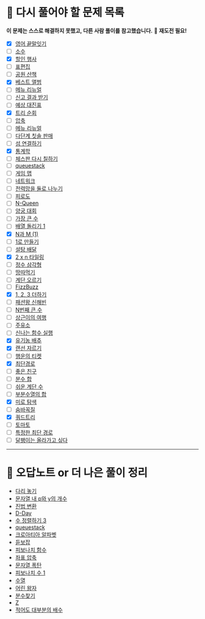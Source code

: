 # 🔁 다시 풀어야 할 문제 목록

**이 문제는 스스로 해결하지 못했고, 다른 사람 풀이를 참고했습니다.**
🔁 **재도전 필요!**
- [x] [영어 끝말잇기](https://school.programmers.co.kr/learn/courses/30/lessons/12981)
- [ ] [소수](https://www.acmicpc.net/problem/1312)
- [x] [할인 행사](https://school.programmers.co.kr/learn/courses/30/lessons/131127)
- [ ] [표편집](https://school.programmers.co.kr/learn/courses/30/lessons/81303)
- [ ] [공원 산책](https://school.programmers.co.kr/learn/courses/30/lessons/172928#)
- [x] [베스트 앨범](https://school.programmers.co.kr/learn/courses/30/lessons/42579)
- [ ] [메뉴 리뉴얼](https://school.programmers.co.kr/learn/courses/30/lessons/72411)
- [ ] [신고 결과 받기](https://school.programmers.co.kr/learn/courses/30/lessons/92334)
- [ ] [예상 대진표](https://school.programmers.co.kr/learn/courses/30/lessons/12985)
- [x] [트리 순회](https://www.acmicpc.net/problem/1991)
- [ ] [압축](https://school.programmers.co.kr/learn/courses/30/lessons/17684)
- [ ] [메뉴 리뉴얼](https://school.programmers.co.kr/learn/courses/30/lessons/72411)
- [ ] [다단계 칫솔 판매](https://school.programmers.co.kr/learn/courses/30/lessons/77486)
- [ ] [섬 연결하기](https://school.programmers.co.kr/learn/courses/30/lessons/42861)
- [x] [통계학](https://www.acmicpc.net/problem/2108)
- [ ] [체스판 다시 칠하기](https://www.acmicpc.net/problem/1018)
- [ ] [queuestack](https://www.acmicpc.net/problem/24511)
- [ ] [게임 맵](https://school.programmers.co.kr/learn/courses/30/lessons/1844)
- [ ] [네트워크](https://school.programmers.co.kr/learn/courses/30/lessons/43162)
- [ ] [전력망을 둘로 나누기](https://school.programmers.co.kr/learn/courses/30/lessons/86971)
- [ ] [피로도](https://school.programmers.co.kr/learn/courses/30/lessons/87946)
- [ ] [N-Queen](https://school.programmers.co.kr/learn/courses/30/lessons/12952)
- [ ] [양궁 대회](https://school.programmers.co.kr/learn/courses/30/lessons/92342)
- [ ] [가장 큰 수](https://school.programmers.co.kr/learn/courses/30/lessons/42746)
- [ ] [배열 돌리기 1](https://www.acmicpc.net/problem/16926)
- [x] [N과 M (1)](https://www.acmicpc.net/problem/15649)
- [ ] [1로 만들기](https://www.acmicpc.net/problem/1463)
- [ ] [설탕 배달](https://www.acmicpc.net/problem/2839)
- [x] [2 x n 타일링](https://school.programmers.co.kr/learn/courses/30/lessons/12900)
- [ ] [정수 삼각형](https://school.programmers.co.kr/learn/courses/30/lessons/43105)
- [ ] [땅따먹기](https://school.programmers.co.kr/learn/courses/30/lessons/12913)
- [ ] [계단 오르기](https://www.acmicpc.net/problem/2579)
- [ ] [FizzBuzz](https://www.acmicpc.net/problem/28702)
- [x] [1, 2, 3 더하기](https://www.acmicpc.net/problem/9095)
- [ ] [패션왕 신해빈](https://www.acmicpc.net/problem/9375)
- [ ] [N번째 큰 수](https://www.acmicpc.net/problem/2075)
- [ ] [상근이의 여행](https://www.acmicpc.net/problem/9372)
- [ ] [주유소](https://www.acmicpc.net/problem/13305)
- [ ] [신나는 함수 실행](https://www.acmicpc.net/problem/9184)
- [x] [유기농 배추](https://www.acmicpc.net/problem/1012)
- [x] [랜선 자르기](https://www.acmicpc.net/problem/1654)
- [ ] [행운의 티켓](https://www.acmicpc.net/problem/1639)
- [x] [최단경로](https://www.acmicpc.net/problem/1753)
- [ ] [좋은 친구](https://www.acmicpc.net/problem/3078)
- [ ] [분수 합](https://www.acmicpc.net/problem/1735)
- [ ] [쉬운 계단 수](https://www.acmicpc.net/problem/10844)
- [ ] [부분수열의 합](https://www.acmicpc.net/problem/1182)
- [x] [미로 탐색](https://www.acmicpc.net/problem/2178)
- [ ] [숨바꼭질](https://www.acmicpc.net/problem/1697)
- [x] [쿼드트리](https://www.acmicpc.net/problem/1992)
- [ ] [토마토](https://www.acmicpc.net/problem/7569)
- [ ] [특정한 최단 경로](https://www.acmicpc.net/problem/1504)
- [ ] [달팽이는 올라가고 싶다](https://www.acmicpc.net/problem/2869)

---

# 📕 오답노트 or 더 나은 풀이 정리

- [다리 놓기](Python/백준/Silver/1010. 다리 놓기/boj_1010_다리놓기_오답노트.md)
- [문자열 내 p와 y의 개수](Python/백준/Bronze/10989. 수 정렬하기 3/boj_10989_오답노트.md)
- [진법 변환](Python/백준/Bronze/11005. 진법 변환 2/boj_11005_진법변환2_오답노트.md)
- [D-Day](Python/백준/Silver/1308. D－Day/boj_1308_D-Day_오답노트.md)
- [수 정렬하기 3](Python/백준/Bronze/10989. 수 정렬하기 3/boj_10989_오답노트.md)
- [queuestack](Python/백준/Silver/24511. queuestack/boj_24511_오답노트.md)
- [크로아티아 알파벳](Python/백준/Silver/2941. 크로아티아 알파벳/boj_2941_오답노트.md)
- [듣보잡](Python/백준/Silver/1764. 듣보잡/boj_1764_더나은풀이.md)
- [피보나치 함수](Python/백준/Silver/1003. 피보나치 함수)
- [좌표 압축](Python/백준/Silver/18870. 좌표 압축/boj_18870_오답노트.md)
- [문자열 폭탄](Python/백준/Gold/9935. 문자열 폭발/boj_9935_오답노트.md)
- [피보나치 수 1](Python/백준/Bronze/24416. 알고리즘 수업 － 피보나치 수 1/boj_24416_오답노트.md)
- [수열](Python/백준/Silver/2559. 수열/boj_2559_오답노트.md)
- [어린 왕자](Python/백준/Silver/1004. 어린 왕자/boj_1004_오답노트.md)
- [분수찾기](Python/백준/Silver/1193. 분수찾기/boj_1193_오답노트.md)
- [Z](Python/백준/Gold/1074. Z/boj_1074_오답노트.md)
- [적어도 대부분의 배수](Python/백준/Bronze/1145. 적어도 대부분의 배수/boj_1145_오답노트.md)
